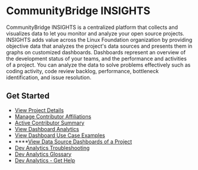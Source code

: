 # CommunityBridge INSIGHTS

CommunityBridge INSIGHTS is a centralized platform that collects and visualizes data to let you monitor and analyze your open source projects. INSIGHTS adds value across the Linux Foundation organization by providing objective data that analyzes the project's data sources and presents them in graphs on customized dashboards. Dashboards represent an overview of the development status of your teams, and the performance and activities of a project. You can analyze the data to solve problems effectively such as coding activity, code review backlog, performance, bottleneck identification, and issue resolution. 

## Get Started <a id="DevAnalyticsGettingStarted-GetStarted"></a>

* [View Project Details](view-project-details.md)
* [Manage Contributor Affiliations](manage-contributor-affiliations/)
* [Active Contributor Summary](active-contributor-summary/)
* [View Dashboard Analytics](view-dashboard-analytics/)
* [View Dashboard Use Case Examples](view-dashboard-use-case-examples/)
* \*\*\*\*[View Data Source Dashboards of a Project](view-dashboard-catalog-of-a-project/)
* [Dev Analytics Troubleshooting](dev-analytics-troubleshooting.md)
* [Dev Analytics Glossary](dev-analytics-glossary.md)
* [Dev Analytics - Get Help](dev-analytics-get-help.md)


